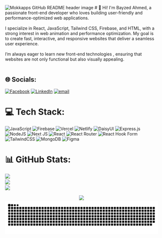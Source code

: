 <img src="https://i.ibb.co/0V9nrc2b/1-7.jpg" alt="Mokkapps GitHub README header image">
# 💫
Hi! I'm Bayzed Ahmed, a passionate front-end developer who loves building user-friendly and performance-optimized web applications.<br><br>I specialize in React, JavaScript, Tailwind CSS, Firebase, and HTML, with a strong interest in web animation and performance optimization. My goal is to create fast, interactive, and responsive websites that deliver a seamless user experience.<br><br>I’m always eager to learn new front-end technologies , ensuring that websites are not only functional but also visually appealing.<br><br>


## 🌐 Socials:
[![Facebook](https://img.shields.io/badge/Facebook-%231877F2.svg?logo=Facebook&logoColor=white)](https://facebook.com/https://bit.ly/bayzedsfacebook) [![LinkedIn](https://img.shields.io/badge/LinkedIn-%230077B5.svg?logo=linkedin&logoColor=white)](https://linkedin.com/in/in/bayzed-ahmed-69914a34b) [![email](https://img.shields.io/badge/Email-D14836?logo=gmail&logoColor=white)](mailto:bayzedm784@gmail.com) 

# 💻 Tech Stack:
![JavaScript](https://img.shields.io/badge/javascript-%23323330.svg?style=for-the-badge&logo=javascript&logoColor=%23F7DF1E) ![Firebase](https://img.shields.io/badge/firebase-%23039BE5.svg?style=for-the-badge&logo=firebase) ![Vercel](https://img.shields.io/badge/vercel-%23000000.svg?style=for-the-badge&logo=vercel&logoColor=white) ![Netlify](https://img.shields.io/badge/netlify-%23000000.svg?style=for-the-badge&logo=netlify&logoColor=#00C7B7) ![DaisyUI](https://img.shields.io/badge/daisyui-5A0EF8?style=for-the-badge&logo=daisyui&logoColor=white) ![Express.js](https://img.shields.io/badge/express.js-%23404d59.svg?style=for-the-badge&logo=express&logoColor=%2361DAFB) ![NodeJS](https://img.shields.io/badge/node.js-6DA55F?style=for-the-badge&logo=node.js&logoColor=white) ![Next JS](https://img.shields.io/badge/Next-black?style=for-the-badge&logo=next.js&logoColor=white) ![React](https://img.shields.io/badge/react-%2320232a.svg?style=for-the-badge&logo=react&logoColor=%2361DAFB) ![React Router](https://img.shields.io/badge/React_Router-CA4245?style=for-the-badge&logo=react-router&logoColor=white) ![React Hook Form](https://img.shields.io/badge/React%20Hook%20Form-%23EC5990.svg?style=for-the-badge&logo=reacthookform&logoColor=white) ![TailwindCSS](https://img.shields.io/badge/tailwindcss-%2338B2AC.svg?style=for-the-badge&logo=tailwind-css&logoColor=white) ![MongoDB](https://img.shields.io/badge/MongoDB-%234ea94b.svg?style=for-the-badge&logo=mongodb&logoColor=white) ![Figma](https://img.shields.io/badge/figma-%23F24E1E.svg?style=for-the-badge&logo=figma&logoColor=white)
# 📊 GitHub Stats:
![](https://github-readme-stats.vercel.app/api?username=bayzedahmedandthe&theme=dark&hide_border=true&include_all_commits=true&count_private=false)<br/>
![](https://github-readme-streak-stats.herokuapp.com/?user=bayzedahmedandthe&theme=dark&hide_border=true)<br/>
![](https://github-readme-stats.vercel.app/api/top-langs/?username=bayzedahmedandthe&theme=dark&hide_border=true&include_all_commits=true&count_private=false&layout=compact)




<div align="center">
    <img height="200px" src="https://github-readme-streak-stats.herokuapp.com/?user=holic-x"/>
</div>
<picture>
  <source media="(prefers-color-scheme: dark)" srcset="https://raw.githubusercontent.com/holic-x/holic-x/output/github-contribution-grid-snake-dark.svg">
  <source media="(prefers-color-scheme: light)" srcset="https://raw.githubusercontent.com/holic-x/holic-x/output/github-contribution-grid-snake.svg">
  <img alt="github contribution grid snake animation" src="https://raw.githubusercontent.com/adorabled4/adorabled4/output/github-contribution-grid-snake.svg">
</picture>


